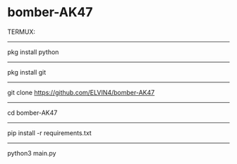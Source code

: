 # bomber-AK47
TERMUX:
____
pkg install python
____
pkg install git
____
git clone https://github.com/ELVIN4/bomber-AK47
____
cd bomber-AK47
____
pip install -r requirements.txt
____
python3 main.py
